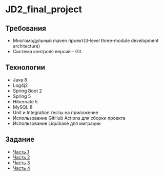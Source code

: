 # JD2_final_project

**Требования**
---
* Многомодульный maven проект(3-level three-module development architecture)
* Система контроля версий - Git.

**Технологии**
---
* Java 8
* Log4j2
* Spring Boot 2
* Spring 5
* Hibernate 5
* MySQL 8
* Unit и Integration тесты на приложение
* Использование GitHub Actions для сборки проекта
* Использование Liquibase для миграции 

**Задание**
---
* [Часть 1](https://docs.google.com/document/d/1REJgXldwrXZTxHKAzE-rsQuZm48iTDUimBEqpvlcrQ8/edit)
* [Часть 2](https://docs.google.com/document/d/1cz35ubIfWzg2AfWdgq1thFMS8WM7dzoz2BIpugCqcwQ/edit)
* [Часть 3](https://docs.google.com/document/d/18cLOuj4ShF-JHNN1o-IjhbjOXHd1W-j6HuUrfVJ3c9I/edit)
* [Часть 4](https://docs.google.com/document/d/192VcIX7Qi_JyHYU7M2xLBZeELDlTuoNwykDiTvJygug/edit)


